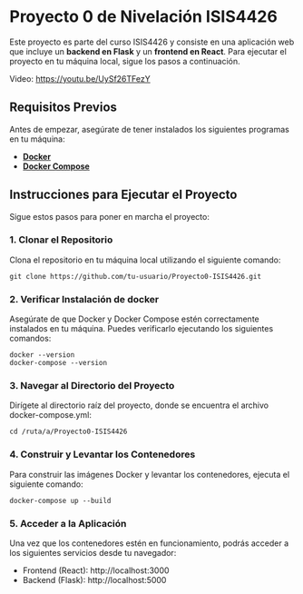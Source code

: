# Proyecto 0 de Nivelación ISIS4426

Este proyecto es parte del curso ISIS4426 y consiste en una aplicación web que incluye un **backend en Flask** y un **frontend en React**. Para ejecutar el proyecto en tu máquina local, sigue los pasos a continuación.

Video: https://youtu.be/UySf26TFezY

## Requisitos Previos

Antes de empezar, asegúrate de tener instalados los siguientes programas en tu máquina:

- [**Docker**](https://www.docker.com/get-started)  
- [**Docker Compose**](https://docs.docker.com/compose/install/)

## Instrucciones para Ejecutar el Proyecto

Sigue estos pasos para poner en marcha el proyecto:

### 1. Clonar el Repositorio

Clona el repositorio en tu máquina local utilizando el siguiente comando:

```
git clone https://github.com/tu-usuario/Proyecto0-ISIS4426.git
```

### 2. Verificar Instalación de docker

Asegúrate de que Docker y Docker Compose estén correctamente instalados en tu máquina. Puedes verificarlo ejecutando los siguientes comandos:

```
docker --version
docker-compose --version
```

### 3. Navegar al Directorio del Proyecto

Dirígete al directorio raíz del proyecto, donde se encuentra el archivo docker-compose.yml:

```
cd /ruta/a/Proyecto0-ISIS4426
```

### 4. Construir y Levantar los Contenedores

Para construir las imágenes Docker y levantar los contenedores, ejecuta el siguiente comando:

```
docker-compose up --build
```

### 5. Acceder a la Aplicación
Una vez que los contenedores estén en funcionamiento, podrás acceder a los siguientes servicios desde tu navegador:

- Frontend (React): http://localhost:3000
- Backend (Flask): http://localhost:5000
